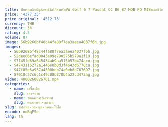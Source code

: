 ```yaml
---
title: ป้ายรถพลิกสัญลักษณ์โลโก้สําหรับVW Golf 6 7 Passat CC B6 B7 MQB PQ MIBสเตอริโอCanbus Originalข้อมูลวิถีCam
price: '4377.35'
price_original: '4512.73'
currency: THB
discount: 3%
rating: 4.5
volume: 87
image: S6b9268bf48c44fa88f7ea3aeea4037f6h.jpg
images:
  - S6b9268bf48c44fa88f7ea3aeea4037f6h.jpg
  - S2dee66efad0043a09e790575b579a1f19.jpg
  - S7145fd69a645434ab9aa515b57b474aco.jpg
  - S4743116272a1446e8b0d3f4643d6770cu.jpg
  - S47f85e6a937a4500beb74a0eb6d767697.jpg
  - S7010c27c6c1c49c08b270b4a22cd473ag.jpg
video: 4000260826761.mp4
categories:
  - name: เครื่องมือ
    slug: เคร-องม
  - name: วัดและการวิเคราะห์
    slug: ดและการว-เคราะห
slug: ายรถพล-กส-ญล-กษณ-โลโก
encode: ooBqFSe
lang: th
---
```

  